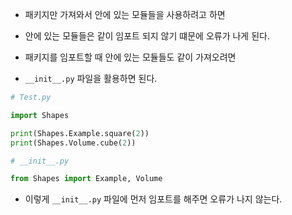 + 패키지만 가져와서 안에 있는 모듈들을 사용하려고 하면 

+ 안에 있는 모듈들은 같이 임포트 되지 않기 떄문에 오류가 나게 된다.

+ 패키지를 임포트할 때 안에 있는 모듈들도 같이 가져오려면

+ `__init__.py` 파일을 활용하면 된다.

```python
# Test.py

import Shapes

print(Shapes.Example.square(2))
print(Shapes.Volume.cube(2))
```

```python
# __init__.py

from Shapes import Example, Volume
```
+ 이렇게 `__init__.py` 파일에 먼저 임포트를 해주면 오류가 나지 않는다.

